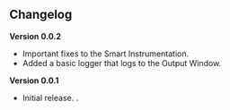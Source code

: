 ## Changelog

**Version 0.0.2**

- Important fixes to the Smart Instrumentation.
- Added a basic logger that logs to the Output Window.

**Version 0.0.1**

- Initial release.
.